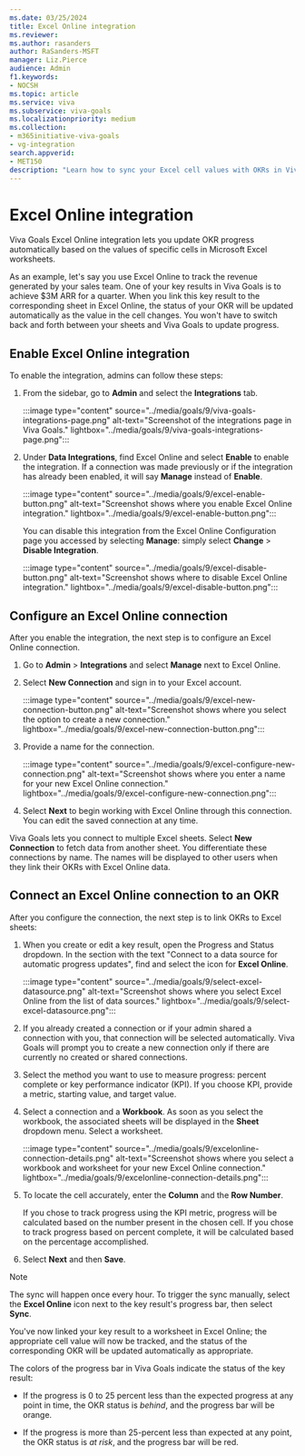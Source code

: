 ```yaml
---
ms.date: 03/25/2024
title: Excel Online integration
ms.reviewer: 
ms.author: rasanders
author: RaSanders-MSFT
manager: Liz.Pierce
audience: Admin
f1.keywords:
- NOCSH
ms.topic: article
ms.service: viva
ms.subservice: viva-goals
ms.localizationpriority: medium
ms.collection:  
- m365initiative-viva-goals
- vg-integration
search.appverid:
- MET150
description: "Learn how to sync your Excel cell values with OKRs in Viva Goals."
---
```


# Excel Online integration

Viva Goals Excel Online integration lets you update OKR progress automatically based on the values of specific cells in Microsoft Excel worksheets.
  
As an example, let's say you use Excel Online to track the revenue generated by your sales team. One of your key results in Viva Goals is to achieve $3M ARR for a quarter. When you link this key result to the corresponding sheet in Excel Online, the status of your OKR will be updated automatically as the value in the cell changes. You won't have to switch back and forth between your sheets and Viva Goals to update progress.

## Enable Excel Online integration

To enable the integration, admins can follow these steps:

1. From the sidebar, go to **Admin** and select the **Integrations** tab.
  
     :::image type="content" source="../media/goals/9/viva-goals-integrations-page.png" alt-text="Screenshot of the integrations page in Viva Goals." lightbox="../media/goals/9/viva-goals-integrations-page.png":::

1. Under **Data Integrations**, find Excel Online and select **Enable** to enable the integration. If a connection was made previously or if the integration has already been enabled, it will say **Manage** instead of **Enable**.

    :::image type="content" source="../media/goals/9/excel-enable-button.png" alt-text="Screenshot shows where you enable Excel Online integration." lightbox="../media/goals/9/excel-enable-button.png":::
  
    You can disable this integration from the Excel Online Configuration page you accessed by selecting **Manage**: simply select **Change** > **Disable Integration**.
  
    :::image type="content" source="../media/goals/9/excel-disable-button.png" alt-text="Screenshot shows where to disable Excel Online integration." lightbox="../media/goals/9/excel-disable-button.png":::

## Configure an Excel Online connection

After you enable the integration, the next step is to configure an Excel Online connection.

1. Go to **Admin** > **Integrations** and select **Manage** next to Excel Online.

1. Select **New Connection** and sign in to your Excel account.
  
    :::image type="content" source="../media/goals/9/excel-new-connection-button.png" alt-text="Screenshot shows where you select the option to create a new connection." lightbox="../media/goals/9/excel-new-connection-button.png":::

1. Provide a name for the connection.
  
    :::image type="content" source="../media/goals/9/excel-configure-new-connection.png" alt-text="Screenshot shows where you enter a name for your new Excel Online connection." lightbox="../media/goals/9/excel-configure-new-connection.png":::

1. Select **Next** to begin working with Excel Online through this connection. You can edit the saved connection at any time.

Viva Goals lets you connect to multiple Excel sheets. Select **New Connection** to fetch data from another sheet. You differentiate these connections by name. The names will be displayed to other users when they link their OKRs with Excel Online data.

## Connect an Excel Online connection to an OKR

After you configure the connection, the next step is to link OKRs to Excel sheets:

1. When you create or edit a key result, open the Progress and Status dropdown. In the section with the text "Connect to a data source for automatic progress updates", find and select the icon for **Excel Online**.
  
    :::image type="content" source="../media/goals/9/select-excel-datasource.png" alt-text="Screenshot shows where you select Excel Online from the list of data sources." lightbox="../media/goals/9/select-excel-datasource.png":::

1. If you already created a connection or if your admin shared a connection with you, that connection will be selected automatically. Viva Goals will prompt you to create a new connection only if there are currently no created or shared connections.

1. Select the method you want to use to measure progress: percent complete or key performance indicator (KPI). If you choose KPI, provide a metric, starting value, and target value.

1. Select a connection and a **Workbook**. As soon as you select the workbook, the associated sheets will be displayed in the **Sheet** dropdown menu. Select a worksheet.
  
    :::image type="content" source="../media/goals/9/excelonline-connection-details.png" alt-text="Screenshot shows where you select a workbook and worksheet for your new Excel Online connection." lightbox="../media/goals/9/excelonline-connection-details.png":::

1. To locate the cell accurately, enter the **Column** and the **Row Number**.

   If you chose to track progress using the KPI metric, progress will be calculated based on the number present in the chosen cell. If you chose to track progress based on percent complete, it will be calculated based on the percentage accomplished.

1. Select **Next** and then **Save**.

> [!NOTE]
> The sync will happen once every hour. To trigger the sync manually, select the **Excel Online** icon next to the key result's progress bar, then select **Sync**.

You've now linked your key result to a worksheet in Excel Online; the appropriate cell value will now be tracked, and the status of the corresponding OKR will be updated automatically as appropriate.

The colors of the progress bar in Viva Goals indicate the status of the key result:

- If the progress is 0 to 25 percent less than the expected progress at any point in time, the OKR status is *behind*, and the progress bar will be orange.

- If the progress is more than 25-percent less than expected at any point, the OKR status is *at risk*, and the progress bar will be red.
